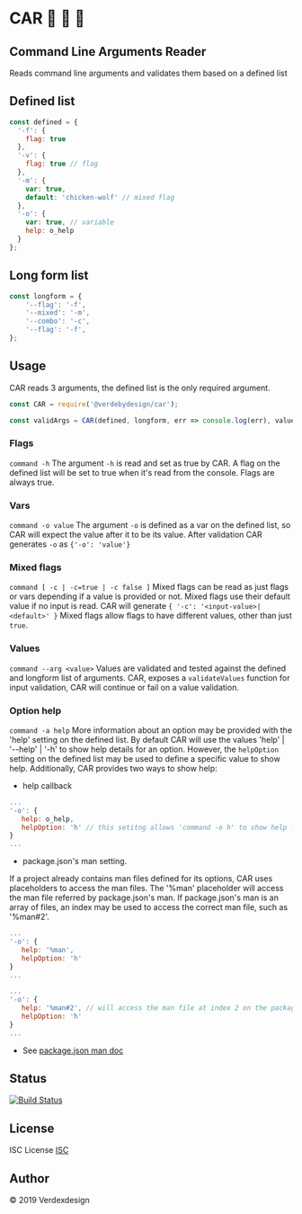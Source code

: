 # CAR 🚗 🚗 🚗

## Command Line Arguments Reader

Reads command line arguments and validates them based on a defined list

## Defined list

```js
const defined = {
  '-f': {
    flag: true
  },
  '-v': {
    flag: true // flag
  },
  '-m': {
    var: true,
    default: 'chicken-wolf' // mixed flag
  },
  '-o': {
    var: true, // variable
    help: o_help
  }
};
```

## Long form list

```js
const longform = {
    '--flag': '-f',
    '--mixed': '-m',
    '--combo': '-c',
    '--flag': '-f',
};
```

## Usage

CAR reads 3 arguments, the defined list is the only required argument.

```js
const CAR = require('@verdebydesign/car');

const validArgs = CAR(defined, longform, err => console.log(err), value => /* validate values here*/ value | true | false);
```

### Flags

```command -h``` The argument ```-h``` is read and set as true by CAR.
A flag on the defined list will be set to true when it's read from the console.
Flags are always true.

### Vars

```command -o value``` The argument ```-o``` is defined as a var on the defined list, so CAR will expect the value after it to be its value. After validation CAR generates ```-o``` as ```{'-o': 'value'}```

### Mixed flags

```command [ -c | -c=true | -c false ]``` Mixed flags can be read as just flags or vars depending if a value is provided or not. Mixed flags use their default value if no input is read. CAR will generate ```{ '-c': '<input-value>|<default>' }```
Mixed flags allow flags to have different values, other than just ```true```.

### Values

```command --arg <value>``` Values are validated and tested against the defined and longform list of arguments.
CAR, exposes a ```validateValues``` function for input validation, CAR will continue or fail on a value validation.

### Option help

```command -a help``` More information about an option may be provided with the 'help' setting on the defined list. By default CAR will use the values 'help' | '--help' | '-h' to show help details for an option. However, the ```helpOption``` setting on the defined list may be used to define a specific value to show help. Additionally, CAR provides two ways to show help:

- help callback

```js
...
'-o': {
   help: o_help,
   helpOption: 'h' // this setitng allows 'command -o h' to show help for option '-o'
}
...
```

- package.json's man setting.

If a project already contains man files defined for its options, CAR uses placeholders to access the man files. The '%man' placeholder will access the man file referred by package.json's man. If package.json's man is an array of files, an index may be used to access the correct man file, such as '%man#2'.

```js
...
'-o': {
   help: '%man',
   helpOption: 'h'
}
...
```

```js
...
'-o': {
   help: '%man#2', // will access the man file at index 2 on the package.json's man file array
   helpOption: 'h'
}
...
```

- See [package.json man doc](https://docs.npmjs.com/files/package.json#man)

## Status

[![Build Status](https://travis-ci.org/verdebydesign/car.svg?branch=master)](https://travis-ci.org/verdebydesign/car)

## License

ISC License [ISC](https://opensource.org/licenses/ISC)

## Author

&copy; 2019 Verdexdesign
